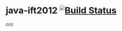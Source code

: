 # java-ift2012 [![Build Status](https://secure.travis-ci.org/mrcmatuszak/java-ift2012.png)](http://travis-ci.org/mrcmatuszak/java-ift2012)


ccc
